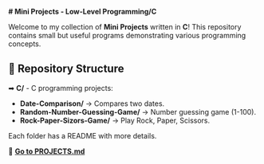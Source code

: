 **# Mini Projects - Low-Level Programming/C**

Welcome to my collection of **Mini Projects** written in **C**! This repository contains small but useful programs demonstrating various programming concepts.

## 📂 Repository Structure

➡ **C/** - C programming projects:
  - **Date-Comparison/** → Compares two dates.
  - **Random-Number-Guessing-Game/** → Number guessing game (1-100).
  - **Rock-Paper-Sizors-Game/** → Play Rock, Paper, Scissors.

Each folder has a README with more details.

📌 **[Go to PROJECTS.md](#projectsmd)**
